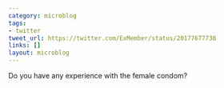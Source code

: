 ```yaml
---
category: microblog
tags:
- twitter
tweet_url: https://twitter.com/ExMember/status/20177677738
links: []
layout: microblog
---
```

Do you have any experience with the female condom?

